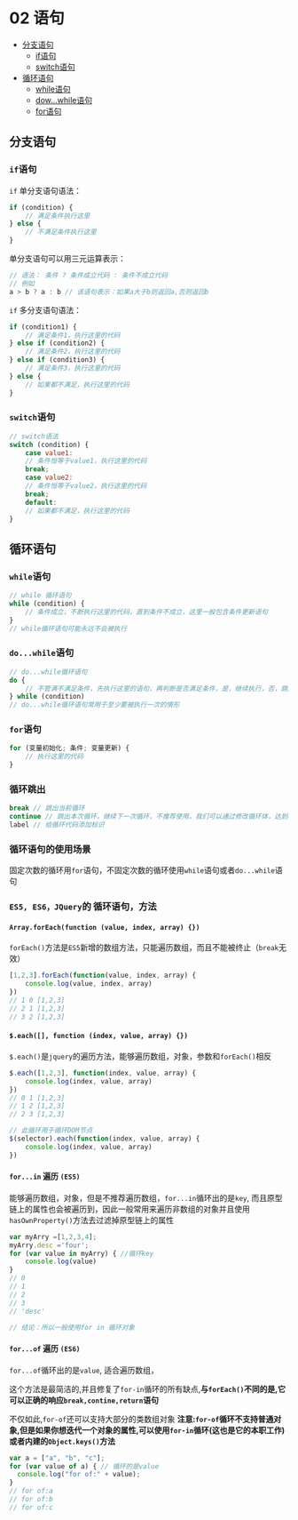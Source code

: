 # 02 语句
- [分支语句](#分支语句)
    - [if语句](#`if`语句)
    - [switch语句](#`switch`语句)
- [循环语句](#循环语句)
    - [while语句](#`while`语句)
    - [dow...while语句](#`do...while`语句)
    - [for语句](#for语句)

<src-MetaChange></src-MetaChange>

## 分支语句
### `if`语句
`if` 单分支语句语法：
```js
if (condition) {
    // 满足条件执行这里
} else {
    // 不满足条件执行这里
}
```
单分支语句可以用三元运算表示：
```js
// 语法： 条件 ? 条件成立代码 : 条件不成立代码
// 例如
a > b ? a : b // 该语句表示：如果a大于b则返回a,否则返回b
```
`if` 多分支语句语法：
```js
if (condition1) {
    // 满足条件1，执行这里的代码
} else if (condition2) {
    // 满足条件2，执行这里的代码
} else if (condition3) {
    // 满足条件3，执行这里的代码
} else {
    // 如果都不满足，执行这里的代码
}
```
### `switch`语句
```js
// switch语法
switch (condition) {
    case value1:
    // 条件恒等于value1，执行这里的代码
    break;
    case value2:
    // 条件恒等于value2，执行这里的代码
    break;
    default:
    // 如果都不满足，执行这里的代码
}
```


## 循环语句

### `while`语句
```js
// while 循环语句
while (condition) {
    // 条件成立，不断执行这里的代码，直到条件不成立，这里一般包含条件更新语句
}
// while循环语句可能永远不会被执行
```
### `do...while`语句
```js
// do...while循环语句
do {
    // 不管满不满足条件，先执行这里的语句，再判断是否满足条件，是，继续执行，否，跳出循环，这里一般也包含条件更新
} while (condition)
// do...while循环语句常用于至少要被执行一次的情形
```

### `for`语句
```js
for (变量初始化; 条件; 变量更新) {
    // 执行这里的代码
}
```

### 循环跳出
```js
break // 跳出当前循环
continue // 跳出本次循环，继续下一次循环，不推荐使用，我们可以通过修改循环体，达到相同的效果
label // 给循环代码添加标识
```
### 循环语句的使用场景
固定次数的循环用`for`语句，不固定次数的循环使用`while`语句或者`do...while`语句

### `ES5, ES6，JQuery`的 循环语句，方法
#### `Array.forEach(function (value, index, array) {})`
`forEach()`方法是`ES5`新增的数组方法，只能遍历数组，而且不能被终止（`break`无效）
```js
[1,2,3].forEach(function(value, index, array) {
    console.log(value, index, array) 
})
// 1 0 [1,2,3]
// 2 1 [1,2,3]
// 3 2 [1,2,3]
```
#### `$.each([], function (index, value, array) {})`
`$.each()`是`jquery`的遍历方法，能够遍历数组，对象，参数和`forEach()`相反
```js
$.each([1,2,3], function(index, value, array) {
    console.log(index, value, array)
})
// 0 1 [1,2,3]
// 1 2 [1,2,3]
// 2 3 [1,2,3]

// 此循环用于循环DOM节点
$(selector).each(function(index, value, array) {
    console.log(index, value, array)
})
```
#### `for...in` 遍历 `(ES5)`
能够遍历数组，对象，但是不推荐遍历数组，`for...in`循环出的是`key`, 而且原型链上的属性也会被遍历到，因此一般常用来遍历非数组的对象并且使用`hasOwnProperty()`方法去过滤掉原型链上的属性
```js
var myArry =[1,2,3,4];
myArry.desc ='four';
for (var value in myArry) { //循环key
    console.log(value)
}
// 0
// 1
// 2
// 3
// 'desc'

// 结论：所以一般使用for in 循环对象
```

#### `for...of` 遍历 `(ES6)`
`for...of`循环出的是`value`, 适合遍历数组，

这个方法是最简洁的,并且修复了`for-in`循环的所有缺点,**与`forEach()`不同的是,它可以正确的响应`break,contine,return`语句**

不仅如此,`for-of`还可以支持大部分的类数组对象 **注意:`for-of`循环不支持普通对象,但是如果你想迭代一个对象的属性,可以使用`for-in`循环(这也是它的本职工作)或者内建的`Object.keys()`方法**
```js
var a = ["a", "b", "c"];
for (var value of a) { // 循环的是value
  console.log("for of:" + value);
}
// for of:a
// for of:b
// for of:c
```